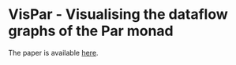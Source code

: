 # VisPar - Visualising the dataflow graphs of the Par monad

The paper is available [here](papers/VisPar-fhpc2017.pdf).
